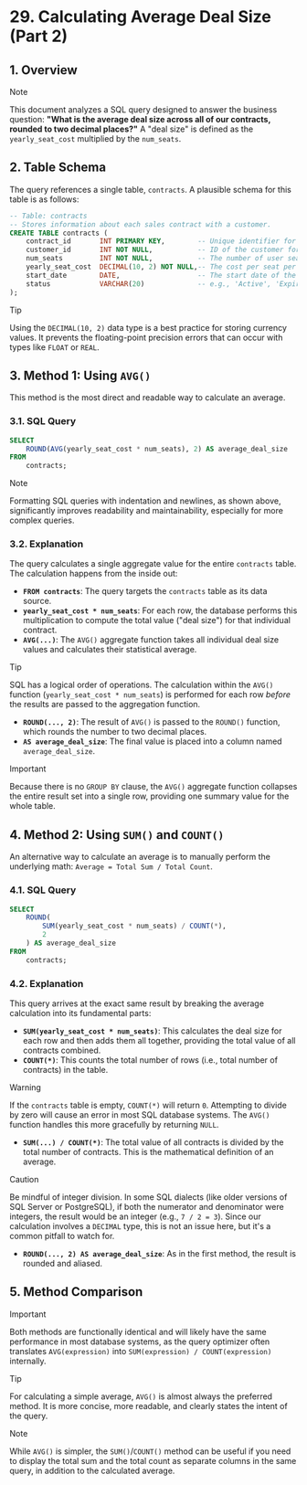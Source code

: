 # 29. Calculating Average Deal Size (Part 2)

## 1. Overview
> [!NOTE]
> This document analyzes a SQL query designed to answer the business question: **"What is the average deal size across all of our contracts, rounded to two decimal places?"** A "deal size" is defined as the `yearly_seat_cost` multiplied by the `num_seats`.

## 2. Table Schema
The query references a single table, `contracts`. A plausible schema for this table is as follows:

```sql
-- Table: contracts
-- Stores information about each sales contract with a customer.
CREATE TABLE contracts (
    contract_id       INT PRIMARY KEY,        -- Unique identifier for the contract
    customer_id       INT NOT NULL,           -- ID of the customer for this contract
    num_seats         INT NOT NULL,           -- The number of user seats purchased
    yearly_seat_cost  DECIMAL(10, 2) NOT NULL,-- The cost per seat per year
    start_date        DATE,                   -- The start date of the contract
    status            VARCHAR(20)             -- e.g., 'Active', 'Expired', 'Cancelled'
);
```
> [!TIP]
> Using the `DECIMAL(10, 2)` data type is a best practice for storing currency values. It prevents the floating-point precision errors that can occur with types like `FLOAT` or `REAL`.

## 3. Method 1: Using `AVG()`
This method is the most direct and readable way to calculate an average.

### 3.1. SQL Query
```sql
SELECT
    ROUND(AVG(yearly_seat_cost * num_seats), 2) AS average_deal_size
FROM
    contracts;
```
> [!NOTE]
> Formatting SQL queries with indentation and newlines, as shown above, significantly improves readability and maintainability, especially for more complex queries.

### 3.2. Explanation
The query calculates a single aggregate value for the entire `contracts` table. The calculation happens from the inside out:
*   **`FROM contracts`**: The query targets the `contracts` table as its data source.
*   **`yearly_seat_cost * num_seats`**: For each row, the database performs this multiplication to compute the total value ("deal size") for that individual contract.
*   **`AVG(...)`**: The `AVG()` aggregate function takes all individual deal size values and calculates their statistical average.
> [!TIP]
> SQL has a logical order of operations. The calculation within the `AVG()` function (`yearly_seat_cost * num_seats`) is performed for each row *before* the results are passed to the aggregation function.
*   **`ROUND(..., 2)`**: The result of `AVG()` is passed to the `ROUND()` function, which rounds the number to two decimal places.
*   **`AS average_deal_size`**: The final value is placed into a column named `average_deal_size`.
> [!IMPORTANT]
> Because there is no `GROUP BY` clause, the `AVG()` aggregate function collapses the entire result set into a single row, providing one summary value for the whole table.

## 4. Method 2: Using `SUM()` and `COUNT()`
An alternative way to calculate an average is to manually perform the underlying math: `Average = Total Sum / Total Count`.

### 4.1. SQL Query
```sql
SELECT
    ROUND(
        SUM(yearly_seat_cost * num_seats) / COUNT(*),
        2
    ) AS average_deal_size
FROM
    contracts;
```

### 4.2. Explanation
This query arrives at the exact same result by breaking the average calculation into its fundamental parts:
*   **`SUM(yearly_seat_cost * num_seats)`**: This calculates the deal size for each row and then adds them all together, providing the total value of all contracts combined.
*   **`COUNT(*)`**: This counts the total number of rows (i.e., total number of contracts) in the table.
> [!WARNING]
> If the `contracts` table is empty, `COUNT(*)` will return `0`. Attempting to divide by zero will cause an error in most SQL database systems. The `AVG()` function handles this more gracefully by returning `NULL`.
*   **`SUM(...) / COUNT(*)`**: The total value of all contracts is divided by the total number of contracts. This is the mathematical definition of an average.
> [!CAUTION]
> Be mindful of integer division. In some SQL dialects (like older versions of SQL Server or PostgreSQL), if both the numerator and denominator were integers, the result would be an integer (e.g., `7 / 2 = 3`). Since our calculation involves a `DECIMAL` type, this is not an issue here, but it's a common pitfall to watch for.
*   **`ROUND(..., 2) AS average_deal_size`**: As in the first method, the result is rounded and aliased.

## 5. Method Comparison
> [!IMPORTANT]
> Both methods are functionally identical and will likely have the same performance in most database systems, as the query optimizer often translates `AVG(expression)` into `SUM(expression) / COUNT(expression)` internally.

> [!TIP]
> For calculating a simple average, `AVG()` is almost always the preferred method. It is more concise, more readable, and clearly states the intent of the query.

> [!NOTE]
> While `AVG()` is simpler, the `SUM()`/`COUNT()` method can be useful if you need to display the total sum and the total count as separate columns in the same query, in addition to the calculated average.
